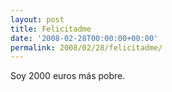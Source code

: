 ```yaml
---
layout: post
title: Felicitadme
date: '2008-02-28T00:00:00+00:00'
permalink: 2008/02/28/felicitadme/
---
```

Soy 2000 euros más pobre.
